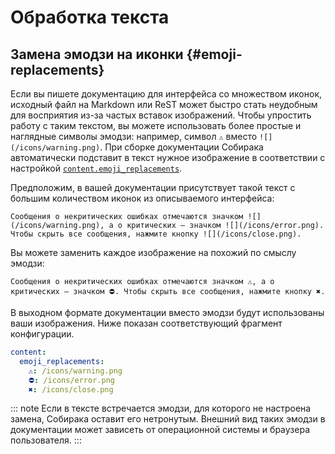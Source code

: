 # Обработка текста

## Замена эмодзи на иконки {#emoji-replacements}

Если вы пишете документацию для интерфейса со множеством иконок, исходный файл на Markdown или ReST может быстро стать неудобным для восприятия из-за частых вставок изображений. Чтобы упростить работу с таким текстом, вы можете использовать более простые и наглядные символы эмодзи: например, символ `⚠️` вместо `![](/icons/warning.png)`. При сборке документации Собирака автоматически подставит в текст нужное изображение в соответствии с настройкой [`content.emoji_replacements`](../reference/configuration.md#content.emoji_replacements).

Предположим, в вашей документации присутствует такой текст с большим количеством иконок из описываемого интерфейса:

```
Сообщения о некритических ошибках отмечаются значком ![](/icons/warning.png), а о критических — значком ![](/icons/error.png). Чтобы скрыть все сообщения, нажмите кнопку ![](/icons/close.png).
```

Вы можете заменить каждое изображение на похожий по смыслу эмодзи:

```
Сообщения о некритических ошибках отмечаются значком ⚠️, а о критических — значком ⛔. Чтобы скрыть все сообщения, нажмите кнопку ✖️.
```

В выходном формате документации вместо эмодзи будут использованы ваши изображения. Ниже показан соответствующий фрагмент конфигурации.

```yaml
content:
  emoji_replacements:
    ⚠️: /icons/warning.png
    ⛔: /icons/error.png
    ✖️: /icons/close.png
```

::: note
Если в тексте встречается эмодзи, для которого не настроена замена, Собирака оставит его нетронутым. Внешний вид таких эмодзи в документации может зависеть от операционной системы и браузера пользователя.
:::